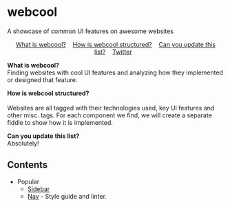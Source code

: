# webcool
A showcase of common UI features on awesome websites

<p align="center">
	<a href="awesome.md">What is webcool?</a>&nbsp;&nbsp;&nbsp;
	<a href="contributing.md">How is webcool structured?</a>&nbsp;&nbsp;&nbsp;
	<a href="create-list.md">Can you update this list?</a>&nbsp;&nbsp;&nbsp;
	<a href="https://twitter.com/">Twitter</a>&nbsp;&nbsp;&nbsp;
</p>
<b>What is webcool?</b>  <br>
Finding websites with cool UI features and analyzing how they implemented or designed that feature.

<b>How is webcool structured?</b> <br>	
Websites are all tagged with their technologies used, key UI features and other misc. tags.
For each component we find, we will create a separate fiddle to show how it is implemented.

<b>Can you update this list?</b>	 <br>
Absolutely!


## Contents
- Popular
	- [Sidebar]()
	- [Nav]() - Style guide and linter.
